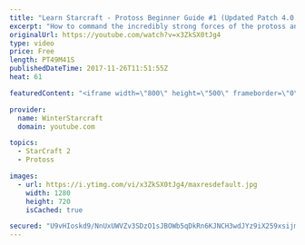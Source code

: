 ```yaml
---
title: "Learn Starcraft - Protoss Beginner Guide #1 (Updated Patch 4.0 FREE TO PLAY)"
excerpt: "How to command the incredibly strong forces of the protoss and cover weaknesses against the other inferior races. Updated for patch 4.0! This guide is not intended for COMPLETELY new players, but those who have played several games/campaign missions and grasp the very basics."
originalUrl: https://youtube.com/watch?v=x3ZkSX0tJg4
type: video
price: Free
length: PT49M41S
publishedDateTime: 2017-11-26T11:51:55Z
heat: 61

featuredContent: "<iframe width=\"800\" height=\"500\" frameborder=\"0\" src=\"https://www.youtube.com/embed/x3ZkSX0tJg4\" allow=\"accelerometer; autoplay; encrypted-media; gyroscope; picture-in-picture\" allowfullscreen></iframe>"

provider:
  name: WinterStarcraft
  domain: youtube.com

topics:
  - StarCraft 2
  - Protoss

images:
  - url: https://i.ytimg.com/vi/x3ZkSX0tJg4/maxresdefault.jpg
    width: 1280
    height: 720
    isCached: true

secured: "U9vHIoskd9/NnUxUWVZv3SDzO1sJBOWb5qDkRn6KJNCH3wdJYz9iX259xsijmb8ywNir0dPo9bAyHvB/SXorKbBvI6tTjhsxMIDgWKrjI/47incCEsQcMb6d7m3cRrZnyOb+Mk9n8i2FGXm+OJvjL3KI/FleROhAZpuGHA3GJkQEkfdw/BhOct7Yw9Y4OM3/EEmA7fO032TIdiGXpnWPdKhbc+4UrdiWKqlSoMrgYsuCxjrEg5+hQBRbvSEKNm3ljqHsuDDIj9u70yfMUDAU3U6gywcsriVVqfbvIjERM8toc/3zerZ8MlWYVzAGaXA/ZDT1mf03FqO2k+YTdXYw7wJ7wEQjIutVnq3BffinhlLS9BCxOK4sE7XfoXbZ+/nvaEryTF3MociTHSlSCjZx1EPcjsBWIAk2OFR1hFIFVuCMYQRq1Qbvqz7KxXm6FXrO;IU9coZCy/2DEQ29I7xTs6g=="
---
```


